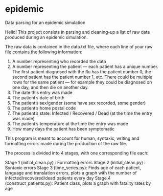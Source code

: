 # epidemic
Data parsing for an epidemic simulation

Hello!
This project consists in parsing and cleaning-up a list of raw data produced during an epidemic simulation. 

The raw data is contained in the data.txt file, where each line of your raw file contains the following information:
1. A number representing who recorded the data
2. A number representing the patient — each patient has a unique number. The first patient diagnosed with the flu has the patient number 0, the second patient has the patient number 1, etc. There could be multiple rows for the same patient — for example they could be diagnosed on one day, and then die on another day.
3. The date this entry was made
4. The patient’s date of birth
5. The patient’s sex/gender (some have sex recorded, some gender)
6. The patient’s home postal code
7. The patient’s state: Infected / Recovered / Dead (at the time the entry was made)
8. The patient’s temperature at the time the entry was made
9. How many days the patient has been symptomatic

This program is meant to account for human, syntaxic, writing and formatting errors made during the production of the raw file. 

The process is divided into 4 stages, with one corresponding file each:

Stage 1 (initial_clean.py) : Formatting errors
Stage 2 (initial_clean.py) : Syntaxic errors
Stage 3 (time_series.py): Finds age of each patient, language and translation errors, plots a graph with the number of infected/recovered/dead patients every day
Stage 4 (construct_patients.py): Patient class, plots a graph with fatality rates by age
